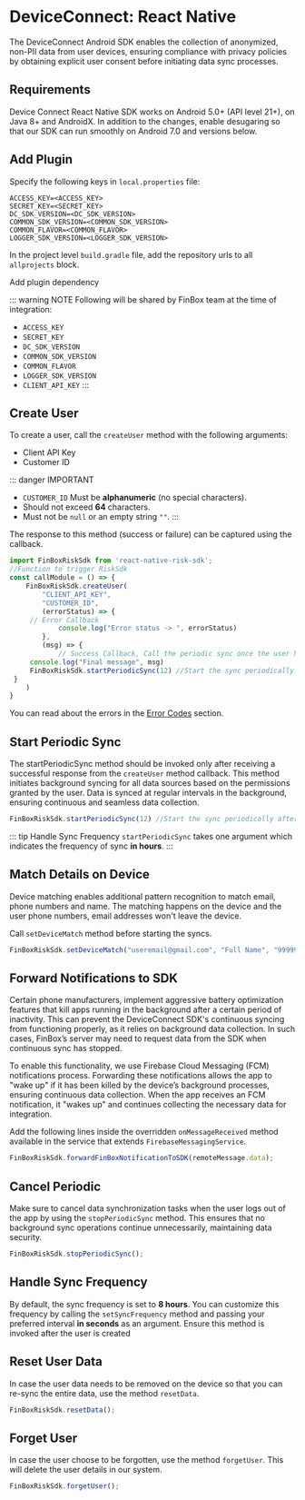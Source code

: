 # DeviceConnect: React Native

The DeviceConnect Android SDK enables the collection of anonymized, non-PII data from user devices, ensuring compliance with privacy policies by obtaining explicit user consent before initiating data sync processes.

## Requirements

Device Connect React Native SDK works on Android 5.0+ (API level 21+), on Java 8+ and AndroidX. In addition to the changes, enable desugaring so that our SDK can run smoothly on Android 7.0 and versions below.

<CodeSwitcher :languages="{kotlin:'Kotlin',groovy:'Groovy'}">
<template v-slot:kotlin>

```kotlin
android {
    ...
    defaultConfig {
        ...
        // Minimum 5.0+ devices
        minSdk 21
        ...
    }
    ...
    compileOptions {
        // Flag to enable support for the new language APIs
        coreLibraryDesugaringEnabled = true
        // Sets Java compatibility to Java 8
        sourceCompatibility = JavaVersion.VERSION_1_8
        targetCompatibility = JavaVersion.VERSION_1_8
    }
    // For Kotlin projects
    kotlinOptions {
        jvmTarget = "1.8"
    }
}

dependencies {
    coreLibraryDesugaring("com.android.tools:desugar_jdk_libs:1.1.5")
}
```

</template>
<template v-slot:groovy>

```groovy
android {
    ...
    defaultConfig {
        ...
        // Minimum 5.0+ devices
        minSdkVersion 21
        ...
    }
    ...
    compileOptions {
        // Flag to enable support for the new language APIs
        coreLibraryDesugaringEnabled true
        // Sets Java compatibility to Java 8
        sourceCompatibility JavaVersion.VERSION_1_8
        targetCompatibility JavaVersion.VERSION_1_8
    }
    // For Kotlin projects
    kotlinOptions {
        jvmTarget = "1.8"
    }
}

dependencies {
    coreLibraryDesugaring 'com.android.tools:desugar_jdk_libs:1.1.5'
}
```

</template>
</CodeSwitcher>

## Add Plugin

Specify the following keys in `local.properties` file:

```properties
ACCESS_KEY=<ACCESS_KEY>
SECRET_KEY=<SECRET_KEY>
DC_SDK_VERSION=<DC_SDK_VERSION>
COMMON_SDK_VERSION=<COMMON_SDK_VERSION>
COMMON_FLAVOR=<COMMON_FLAVOR>
LOGGER_SDK_VERSION=<LOGGER_SDK_VERSION>
```

In the project level `build.gradle` file, add the repository urls to all `allprojects` block.

<CodeSwitcher :languages="{kotlin:'Kotlin',groovy:'Groovy'}">
<template v-slot:kotlin>

```kotlin
maven {
    setUrl("s3://risk-manager-android-sdk/artifacts")
    credentials(AwsCredentials::class) {
        accessKey = <ACCESS_KEY>
        secretKey = <SECRET_KEY>
    }
    content {
        includeGroup("in.finbox")
    }
}
```

</template>
<template v-slot:groovy>

```groovy
maven {
    url "s3://risk-manager-android-sdk/artifacts"
    credentials(AwsCredentials) {
        accessKey = <ACCESS_KEY>
        secretKey = <SECRET_KEY>
    }
    content {
        includeGroup("in.finbox")
    }
}
```

</template>
</CodeSwitcher>

Add plugin dependency

<CodeSwitcher :languages="{npm:'NPM',yarn:'Yarn'}">
<template v-slot:yarn>

```sh
yarn add react-native-risk-sdk
```

</template>
<template v-slot:npm>

```sh
npm install --save react-native-risk-sdk
```

</template>
</CodeSwitcher>

::: warning NOTE
Following will be shared by FinBox team at the time of integration:

- `ACCESS_KEY`
- `SECRET_KEY`
- `DC_SDK_VERSION`
- `COMMON_SDK_VERSION`
- `COMMON_FLAVOR`
- `LOGGER_SDK_VERSION`
- `CLIENT_API_KEY`
:::

## Create User

To create a user, call the `createUser` method with the following arguments:

- Client API Key
- Customer ID

::: danger IMPORTANT
- `CUSTOMER_ID` Must be **alphanumeric** (no special characters).
- Should not exceed **64** characters.
- Must not be `null` or an empty string `""`.
:::

The response to this method (success or failure) can be captured using the callback.

```javascript
import FinBoxRiskSdk from 'react-native-risk-sdk';
//Function to trigger RiskSdk
const callModule = () => {
    FinBoxRiskSdk.createUser(
        "CLIENT_API_KEY",
        "CUSTOMER_ID",
        (errorStatus) => {
     // Error Callback
            console.log("Error status -> ", errorStatus)
        }, 
        (msg) => {
            // Success Callback, Call the periodic sync once the user has been created
     console.log("Final message", msg)
     FinBoxRiskSdk.startPeriodicSync(12) //Start the sync periodically after every 12 hour
 }
    )
}
```

You can read about the errors in the [Error Codes](/device-connect/error-codes.html) section.

## Start Periodic Sync

The startPeriodicSync method should be invoked only after receiving a successful response from the `createUser` method callback. This method initiates background syncing for all data sources based on the permissions granted by the user. Data is synced at regular intervals in the background, ensuring continuous and seamless data collection.

```javascript
FinBoxRiskSdk.startPeriodicSync(12) //Start the sync periodically after every 12 hour
```

::: tip Handle Sync Frequency
`startPeriodicSync` takes one argument which indicates the frequency of sync **in hours**.
:::

## Match Details on Device

Device matching enables additional pattern recognition to match email, phone numbers and name. The matching happens on the device and the user phone numbers, email addresses won't leave the device.

Call `setDeviceMatch` method before starting the syncs.

```javascript
FinBoxRiskSdk.setDeviceMatch("useremail@gmail.com", "Full Name", "9999999999");
```

## Forward Notifications to SDK

Certain phone manufacturers, implement aggressive battery optimization features that kill apps running in the background after a certain period of inactivity. This can prevent the DeviceConnect SDK's continuous syncing from functioning properly, as it relies on background data collection. In such cases, FinBox’s server may need to request data from the SDK when continuous sync has stopped.

To enable this functionality, we use Firebase Cloud Messaging (FCM) notifications process. Forwarding these notifications allows the app to "wake up" if it has been killed by the device’s background processes, ensuring continuous data collection. When the app receives an FCM notification, it "wakes up" and continues collecting the necessary data for integration.

Add the following lines inside the overridden `onMessageReceived` method available in the service that extends `FirebaseMessagingService`.

```javascript
FinBoxRiskSdk.forwardFinBoxNotificationToSDK(remoteMessage.data);
```

## Cancel Periodic

Make sure to cancel data synchronization tasks when the user logs out of the app by using the `stopPeriodicSync` method. This ensures that no background sync operations continue unnecessarily, maintaining data security.

```javascript
FinBoxRiskSdk.stopPeriodicSync();
```
## Handle Sync Frequency

By default, the sync frequency is set to **8 hours**. You can customize this frequency by calling the `setSyncFrequency` method and passing your preferred interval **in seconds** as an argument. Ensure this method is invoked after the user is created


<CodeSwitcher :languages="{kotlin:'Kotlin',java:'Java'}">
<template v-slot:kotlin>

```kotlin
finbox.setSyncFrequency(12 * 60 * 60)
```

</template>
<template v-slot:java>

```java
finbox.setSyncFrequency();
```

</template>
</CodeSwitcher>

## Reset User Data

In case the user data needs to be removed on the device so that you can re-sync the entire data, use the method `resetData`.

```javascript
FinBoxRiskSdk.resetData();
```

## Forget User

In case the user choose to be forgotten, use the method `forgetUser`. This will delete the user details in our system.

```javascript
FinBoxRiskSdk.forgetUser();
```
